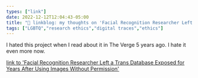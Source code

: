 ```yaml
---
types: ["link"]
date: 2022-12-12T12:04:43-05:00
title: "🔗 linkblog: my thoughts on 'Facial Recognition Researcher Left a Trans Database Exposed for Years After Using Images Without Permission'"
tags: ["LGBTQ","research ethics","digital traces","ethics"]
---
```

I hated this project when I read about it in The Verge 5 years ago. I hate it even more now.  
 

[link to 'Facial Recognition Researcher Left a Trans Database Exposed for Years After Using Images Without Permission'](https://www.vice.com/en/article/93aj3z/facial-recognition-researcher-left-a-trans-database-exposed-for-years-after-using-images-without-permission)

